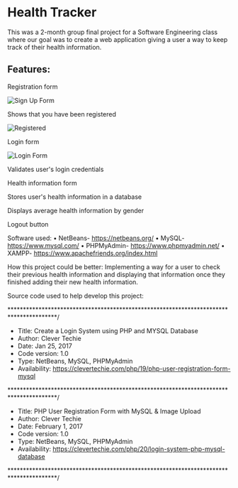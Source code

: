 # Health Tracker

This was a 2-month group final project for a Software Engineering class where our goal was to create a web application giving a user a way to keep track of their health information.

## Features:

Registration form

![Sign Up Form](https://user-images.githubusercontent.com/51250479/59073950-53dde100-8897-11e9-88f7-f6e56d46ecf8.png)

Shows that you have been registered

![Registered](https://user-images.githubusercontent.com/51250479/59074095-f26a4200-8897-11e9-9f0a-c1e949d84049.png)

Login form

![Login Form](https://user-images.githubusercontent.com/51250479/59074068-d8306400-8897-11e9-8312-27f6bc8cb19f.png)

Validates user's login credentials

Health information form

Stores user's health information in a database

Displays average health information by gender

Logout button

Software used:
•	NetBeans- https://netbeans.org/
•	MySQL- https://www.mysql.com/
•	PHPMyAdmin- https://www.phpmyadmin.net/
•	XAMPP- https://www.apachefriends.org/index.html

How this project could be better:
Implementing a way for a user to check their previous health information and displaying that information once they finished adding their new health information.

Source code used to help develop this project:

***************************************************************************************/

*    Title: Create a Login System using PHP and MYSQL Database
*    Author: Clever Techie
*    Date: Jan 25, 2017
*    Code version: 1.0
*    Type: NetBeans, MySQL, PHPMyAdmin
*    Availability: https://clevertechie.com/php/19/php-user-registration-form-mysql

***************************************************************************************/

*    Title: PHP User Registration Form with MySQL & Image Upload
*    Author: Clever Techie
*    Date: February 1, 2017
*    Code version: 1.0
*    Type: NetBeans, MySQL, PHPMyAdmin
*    Availability: https://clevertechie.com/php/20/login-system-php-mysql-database

***************************************************************************************/
